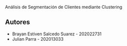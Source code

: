 Análisis de Segmentación de Clientes mediante Clustering

## **Autores**  
- Brayan Estiven Salcedo Suarez - 202022731  
- Julian Parra - 202013033  
